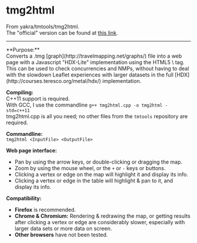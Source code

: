 # tmg2html
From yakra/tmtools/tmg2html.<br>
The "official" version can be found at [this link](https://github.com/yakra/tmtools/tree/master/tmg2html).
<hr>
**Purpose:**<br>
Converts a .tmg [graph](http://travelmapping.net/graphs/) file into a web page with a Javascript "HDX-Lite" implementation using the HTML5 \<canvas\> tag.<br>
This can be used to check concurrencies and NMPs, without having to deal with the slowdown Leaflet experiences with larger datasets in the full [HDX](http://courses.teresco.org/metal/hdx/) implementation.

**Compiling:**<br>
C++11 support is required.<br>
With GCC, I use the commandline `g++ tmg2html.cpp -o tmg2html -std=c++11`<br>
tmg2html.cpp is all you need; no other files from the `tmtools` repository are required.

**Commandline:**<br>
`tmg2html <InputFile> <OutputFile>`

**Web page interface:**
* Pan by using the arrow keys, or double-clicking or dragging the map.
* Zoom by using the mouse wheel, or the `+` or `-` keys or buttons.
* Clicking a vertex or edge on the map will highlight it and display its info.
* Clicking a vertex or edge in the table will highlight & pan to it, and display its info.

**Compatibility:**<br>
* **Firefox** is recommended.
* **Chrome & Chromium:** Rendering & redrawing the map, or getting results after clicking a vertex or edge are considerably slower, especially with larger data sets or more data on screen.
* **Other browsers** have not been tested.
